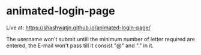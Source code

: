 # animated-login-page
Live at:
https://shashwatjn.github.io/animated-login-page/

The username won't submit untill the minimum number of letter required  are entered,
the E-mail won't pass till it consist "@" and "." in it.
